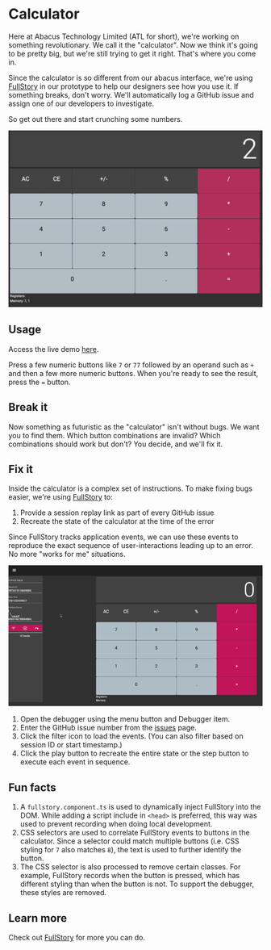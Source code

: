 # Calculator

Here at Abacus Technology Limited (ATL for short), we're working on something revolutionary. We call it the "calculator". Now we think it's going to be pretty big, but we're still trying to get it right. That's where you come in.

Since the calculator is so different from our abacus interface, we're using [FullStory](http://fullstory.com) in our prototype to help our designers see how you use it. If something breaks, don't worry. We'll automatically log a GitHub issue and assign one of our developers to investigate.

So get out there and start crunching some numbers.

![](/screenshots/app.png)

## Usage

Access the live demo [here]().

Press a few numeric buttons like `7` or `77` followed by an operand such as `+` and then a few more numeric buttons. When you're ready to see the result, press the `=` button.

## Break it

Now something as futuristic as the "calculator" isn't without bugs. We want you to find them. Which button combinations are invalid? Which combinations should work but don't? You decide, and we'll fix it.

## Fix it

Inside the calculator is a complex set of instructions. To make fixing bugs easier, we're using [FullStory](http://fullstory.com) to:
1. Provide a session replay link as part of every GitHub issue
2. Recreate the state of the calculator at the time of the error

Since FullStory tracks application events, we can use these events to reproduce the exact sequence of user-interactions leading up to an error. No more "works for me" situations.

![](/screenshots/debugger.gif)

1. Open the debugger using the menu button and Debugger item.
2. Enter the GitHub issue number from the [issues](https://github.com/van-fs/calc-app/issues) page.
3. Click the filter icon to load the events. (You can also filter based on session ID or start timestamp.)
4. Click the play button to recreate the entire state or the step button to execute each event in sequence.

## Fun facts

1. A `fullstory.component.ts` is used to dynamically inject FullStory into the DOM. While adding a script include in `<head>` is preferred, this way was used to prevent recording when doing local development.
2. CSS selectors are used to correlate FullStory events to buttons in the calculator. Since a selector could match multiple buttons (i.e. CSS styling for `7` also matches `8`), the text is used to further identify the button.
3. The CSS selector is also processed to remove certain classes. For example, FullStory records when the button is pressed, which has different styling than when the button is not. To support the debugger, these styles are removed.

## Learn more

Check out [FullStory](http://fullstory.com) for more you can do.
